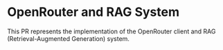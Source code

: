 # OpenRouter and RAG System

This PR represents the implementation of the OpenRouter client and RAG (Retrieval-Augmented Generation) system.
